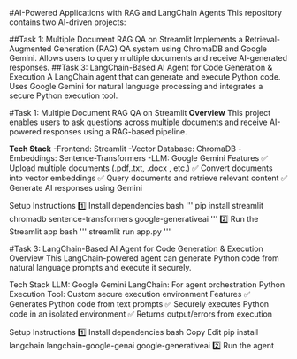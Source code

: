 #AI-Powered Applications with RAG and LangChain Agents
This repository contains two AI-driven projects:

##Task 1: Multiple Document RAG QA on Streamlit
Implements a Retrieval-Augmented Generation (RAG) QA system using ChromaDB and Google Gemini.
Allows users to query multiple documents and receive AI-generated responses.
##Task 3: LangChain-Based AI Agent for Code Generation & Execution
A LangChain agent that can generate and execute Python code.
Uses Google Gemini for natural language processing and integrates a secure Python execution tool.


#Task 1: Multiple Document RAG QA on Streamlit
**Overview**
This project enables users to ask questions across multiple documents and receive AI-powered responses using a RAG-based pipeline.

**Tech Stack**
-Frontend: Streamlit
-Vector Database: ChromaDB
-Embeddings: Sentence-Transformers
-LLM: Google Gemini
Features
✅ Upload multiple documents (.pdf,.txt, .docx , etc.)
✅ Convert documents into vector embeddings
✅ Query documents and retrieve relevant content
✅ Generate AI responses using Gemini

Setup Instructions
1️⃣ Install dependencies
bash
'''
pip install streamlit chromadb sentence-transformers google-generativeai
'''
2️⃣ Run the Streamlit app
bash
'''
streamlit run app.py
'''

#Task 3: LangChain-Based AI Agent for Code Generation & Execution
Overview
This LangChain-powered agent can generate Python code from natural language prompts and execute it securely.

Tech Stack
LLM: Google Gemini
LangChain: For agent orchestration
Python Execution Tool: Custom secure execution environment
Features
✅ Generates Python code from text prompts
✅ Securely executes Python code in an isolated environment
✅ Returns output/errors from execution

Setup Instructions
1️⃣ Install dependencies
bash
Copy
Edit
pip install langchain langchain-google-genai google-generativeai
2️⃣ Run the agent
